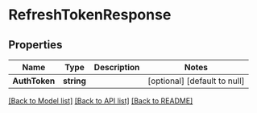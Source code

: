 # RefreshTokenResponse

## Properties
Name | Type | Description | Notes
------------ | ------------- | ------------- | -------------
**AuthToken** | **string** |  | [optional] [default to null]

[[Back to Model list]](../README.md#documentation-for-models) [[Back to API list]](../README.md#documentation-for-api-endpoints) [[Back to README]](../README.md)

